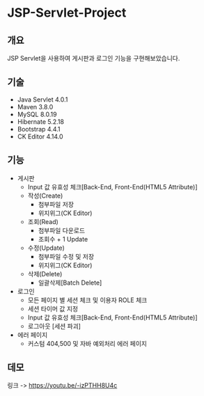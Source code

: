 # JSP-Servlet-Project

## 개요
JSP Servlet을 사용하여 게시판과 로그인 기능을 구현해보았습니다. 

## 기술
* Java Servlet 4.0.1
* Maven 3.8.0
* MySQL 8.0.19
* Hibernate 5.2.18
* Bootstrap 4.4.1
* CK Editor 4.14.0

## 기능
* 게시판
    * Input 값 유효성 체크[Back-End, Front-End(HTML5 Attribute)]
    * 작성(Create)
        * 첨부파일 저장
        * 위지위그(CK Editor)
    * 조회(Read)
        * 첨부파일 다운로드
        * 조회수 + 1 Update
    * 수정(Update)
        * 첨부파일 수정 및 저장
        * 위지위그(CK Editor)
    * 삭제(Delete)
        * 일괄삭제[Batch Delete]
* 로그인
    * 모든 페이지 별 세션 체크 및 이용자 ROLE 체크
    * 세션 타이머 값 지정
    * Input 값 유효성 체크[Back-End, Front-End(HTML5 Attribute)]
    * 로그아웃 [세션 파괴]
* 에러 페이지
    * 커스텀 404,500 및 자바 예외처리 에러 페이지
    
## 데모
링크 -> https://youtu.be/-izPTHH8U4c

